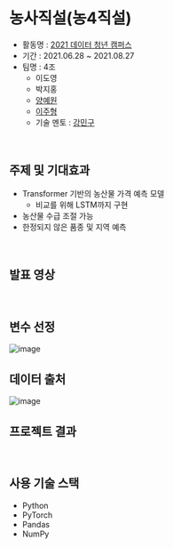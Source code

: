 # 농사직설(농4직설)
- 활동명 : [2021 데이터 청년 캠퍼스](https://dataonair.or.kr/bigjob/)
- 기간 : 2021.06.28 ~ 2021.08.27
- 팀명 : 4조
  - 이도영
  - 박지홍
  - [양예원](https://github.com/YangYangYewon)
  - [이주형](https://github.com/yamiblack) 
  - 기술 멘토 : [강민구](https://github.com/minqukanq)
<br>

## 주제 및 기대효과
- Transformer 기반의 농산물 가격 예측 모델
  - 비교를 위해 LSTM까지 구현 
- 농산물 수급 조절 가능
- 한정되지 않은 품종 및 지역 예측

<br>

## 발표 영상
<br>

## 변수 선정
![image](https://user-images.githubusercontent.com/50551349/131014654-ac4e23a6-090d-4ecd-bd08-03eabc2f8669.png)
<br>

## 데이터 출처
![image](https://user-images.githubusercontent.com/50551349/131014702-3f8fee9f-6853-4e51-ad07-0393bce02e2b.png)
<br>

## 프로젝트 결과
<br>

## 사용 기술 스택
- Python
- PyTorch
- Pandas
- NumPy
<br>




